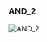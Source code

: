 ### AND_2

![AND_2](https://user-images.githubusercontent.com/116869307/214143461-f2104d1b-a147-4a9f-a118-f527fc245b5f.png)

